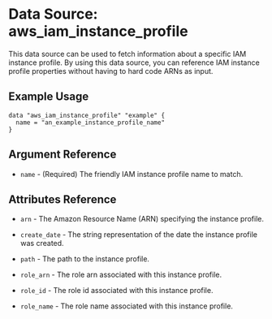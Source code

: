 
# Data Source: aws_iam_instance_profile

This data source can be used to fetch information about a specific
IAM instance profile. By using this data source, you can reference IAM
instance profile properties without having to hard code ARNs as input.

## Example Usage

```hcl
data "aws_iam_instance_profile" "example" {
  name = "an_example_instance_profile_name"
}
```

## Argument Reference

* `name` - (Required) The friendly IAM instance profile name to match.

## Attributes Reference

* `arn` - The Amazon Resource Name (ARN) specifying the instance profile.

* `create_date` - The string representation of the date the instance profile
   was created.

* `path` - The path to the instance profile.

* `role_arn` - The role arn associated with this instance profile.

* `role_id` - The role id associated with this instance profile.

* `role_name` - The role name associated with this instance profile.
